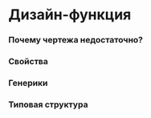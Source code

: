 # Дизайн-функция

### Почему чертежа недостаточно?

### Свойства

### Генерики

### Типовая структура


